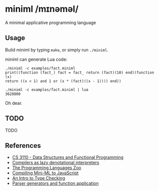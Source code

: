 miniml /mɪnəməl/
================

A minimal applicative programming language

Usage
-----

Build miniml by typing `make`, or simply run `./miniml`.

miniml can generate Lua code:

```
./miniml -c examples/fact.miniml
print((function (fact_) fact = fact_ return (fact)(10) end)(function (x)
return ((x < 1) and 1 or (x * (fact)((x - 1)))) end))

./miniml -c examples/fact.miniml | lua
3628800
```

Oh dear.

TODO
----

TODO

References
----------

- [CS 3110 - Data Structures and Functional Programming](http://www.cs.cornell.edu/courses/cs3110/2015fa)
- [Compilers as lazy denotational interpreters](http://researchblogs.cs.bham.ac.uk/thelablunch/2016/01/compilers-as-lazy-denotational-interpreters)
- [The Programming Languages Zoo](https://github.com/andrejbauer/plzoo)
- [Compiling Mini-ML to JavaScript](http://www.lexicallyscoped.com/2015/06/28/miniml-compiler-to-js.html)
- [An Intro to Type Checking](https://mukulrathi.netlify.app/create-your-own-programming-language/intro-to-type-checking)
- [Parser generators and function application](https://ptival.github.io/2017/05/16/parser-generators-and-function-application)

